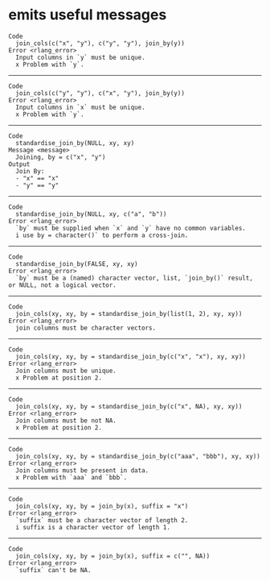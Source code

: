 # emits useful messages

    Code
      join_cols(c("x", "y"), c("y", "y"), join_by(y))
    Error <rlang_error>
      Input columns in `y` must be unique.
      x Problem with `y`.

---

    Code
      join_cols(c("y", "y"), c("x", "y"), join_by(y))
    Error <rlang_error>
      Input columns in `x` must be unique.
      x Problem with `y`.

---

    Code
      standardise_join_by(NULL, xy, xy)
    Message <message>
      Joining, by = c("x", "y")
    Output
      Join By:
      - "x" == "x"
      - "y" == "y"

---

    Code
      standardise_join_by(NULL, xy, c("a", "b"))
    Error <rlang_error>
      `by` must be supplied when `x` and `y` have no common variables.
      i use by = character()` to perform a cross-join.

---

    Code
      standardise_join_by(FALSE, xy, xy)
    Error <rlang_error>
      `by` must be a (named) character vector, list, `join_by()` result, or NULL, not a logical vector.

---

    Code
      join_cols(xy, xy, by = standardise_join_by(list(1, 2), xy, xy))
    Error <rlang_error>
      join columns must be character vectors.

---

    Code
      join_cols(xy, xy, by = standardise_join_by(c("x", "x"), xy, xy))
    Error <rlang_error>
      Join columns must be unique.
      x Problem at position 2.

---

    Code
      join_cols(xy, xy, by = standardise_join_by(c("x", NA), xy, xy))
    Error <rlang_error>
      Join columns must be not NA.
      x Problem at position 2.

---

    Code
      join_cols(xy, xy, by = standardise_join_by(c("aaa", "bbb"), xy, xy))
    Error <rlang_error>
      Join columns must be present in data.
      x Problem with `aaa` and `bbb`.

---

    Code
      join_cols(xy, xy, by = join_by(x), suffix = "x")
    Error <rlang_error>
      `suffix` must be a character vector of length 2.
      i suffix is a character vector of length 1.

---

    Code
      join_cols(xy, xy, by = join_by(x), suffix = c("", NA))
    Error <rlang_error>
      `suffix` can't be NA.

